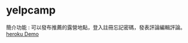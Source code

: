 # yelpcamp
簡介功能 : 可以發布推薦的露營地點，登入註冊忘記密碼，發表評論編輯評論。
[heroku Demo](https://yelpcamp-yuh.herokuapp.com/)
